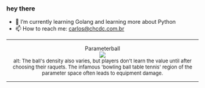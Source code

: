 ### hey there 

- :seedling: I’m currently learning Golang and learning more about Python
- :mailbox: How to reach me: carlos@chcdc.com.br


---


<!-- xkcd -->
<p align="center">Parameterball</br><img src=https://imgs.xkcd.com/comics/parameterball.png></br><font size =2>alt: The ball's density also varies, but players don't learn the value until after choosing their raquets. The infamous 'bowling ball table tennis' region of the parameter space often leads to equipment damage.</br></font></p></table></p> 


<!-- xkcd -->
---
